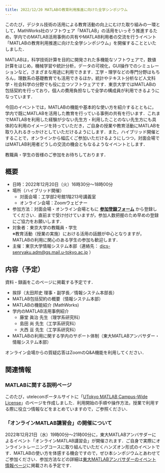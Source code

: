```yaml
---
title: 2022/12/20 MATLABの教育利用推進に向けた全学シンポジウム
---
```


このたび，デジタル技術の活用による教育活動の向上にむけた取り組みの一環として，MathWorks社のソフトウェア「MATLAB」の活用をいっそう推進するため，学内でのMATLAB活用事例の共有やMATLAB利用者の交流を行うイベント「MATLABの教育利用推進に向けた全学シンポジウム」を開催することといたしました．

MATLABは，科学技術計算を目的に開発された多機能なソフトウェアで，数値計算をはじめ，機械学習や統計分析，データの可視化，GUI操作でのシミュレーションなど，さまざまな用途に利用できます．工学・理学などの専門分野はもちろん，理数系の基礎教育でも活用できるほか，統計やテキスト分析など人文科学・社会科学の分野でも役に立つソフトウェアです．東京大学ではMATLABの包括契約を行っており，個人の費用負担なしで全学の構成員が利用できるようになっています．

今回のイベントでは，MATLABの機能や基本的な使い方を紹介するとともに，学内で既にMATLABを活用した教育を行っている事例の共有を行います．これまでMATLABを利用した経験が少ない先生方・利用したことのない先生方にも具体的な利用のイメージを持っていただき，ご自身の授業や教育活動にMATLABを取り入れるきっかけとしていただけるようにします．また，ハイブリッド開催とすることで，オンラインから幅広くご参加いただけるようにしつつ，対面会場ではMATLAB利用者どうしの交流の機会ともなるようなイベントとします．

教職員・学生の皆様のご参加をお待ちしております．

## 概要

- 日時：2022年12月20日（火）16時30分～18時00分
- 場所（ハイブリッド開催）
    - 対面会場：工学部2号館1階213号講義室
    - オンライン会場：Zoomウェビナー
- 参加方法：対面会場・オンライン会場ともに **[参加登録フォーム](https://forms.gle/qeBjvYHvZhy2URwV8)** から登録してください．直前まで受け付けていますが，参加人数把握のため早めの登録にご協力をお願いします．
- 対象者：東京大学の教職員・学生<br>※教育活動（授業の実施）における活用の話題が中心となりますが，MATLABの利用に関心のある学生の参加も歓迎します．
- 主催：東京大学情報システム本部（連絡先： <dics-senryaku.adm@gs.mail.u-tokyo.ac.jp> ）

## 内容（予定）

資料・録画をこのページに掲載する予定です．

- 挨拶（太田邦史 理事・副学長／情報システム本部長）
- MATLAB包括契約の概要（情報システム本部）
- MATLABの機能紹介 (MathWorks)
- 学内のMATLAB活用事例紹介
    - 藤堂 眞治 先生（理学系研究科）
    - 島田 尚 先生（工学系研究科）
    - 大西 亘 先生（工学系研究科）
- MATLABの利用に関する学内のサポート体制（東大MATLABアンバサダー・情報システム本部）

オンライン会場からの質疑応答はZoomのQ&A機能を利用してください．

## 関連情報

### MATLABに関する説明ページ

このたび，uteleconポータルサイトに「[UTokyo MATLAB Campus-Wide License](/matlab/)」のページを作成しました．利用開始の手順や操作方法，授業で利用する際に役立つ情報などをまとめていますので，ご参照ください．

### 「オンラインMATLAB講習会」の開催について

2022年12月21日（水）19時00分～21時00分に，東大MATLABアンバサダーによるイベント「オンラインMATLAB講習会」が開催されます．ご自身で実際にオンライントレーニングコースに取り組んでいただくハンズオン形式のイベントです．MATLABの使い方を体感する機会ですので，ぜひ本シンポジウムとあわせてご参加ください．参加方法などの詳細は[東大MATLABアンバサダーのイベント情報ページ](https://sites.google.com/view/ut-matlab-amb/Event)に掲載される予定です．
